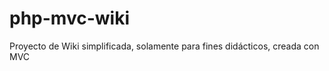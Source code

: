 php-mvc-wiki
============

Proyecto de Wiki simplificada, solamente para fines didácticos, creada con MVC

